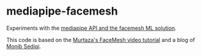 # mediapipe-facemesh
Experiments with the [mediapipe API and the facemesh ML solution](https://google.github.io/mediapipe/solutions/face_mesh.html).

This code is based on the [Murtaza's FaceMesh video tutorial](https://www.youtube.com/watch?v=V9bzew8A1tc&t=753s) and a blog of [Monib Sediqi](https://kh-monib.medium.com/title-gaze-tracking-with-opencv-and-mediapipe-318ac0c9c2c3).


